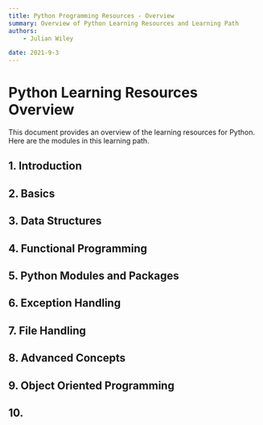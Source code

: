 ```yaml
---
title: Python Programming Resources - Overview
summary: Overview of Python Learning Resources and Learning Path
authors:
    - Julian Wiley

date: 2021-9-3
---
```

# Python Learning Resources Overview #
This document provides an overview of the learning resources for Python. Here are the modules in this learning path.
## 1. Introduction ##

## 2. Basics ##

## 3. Data Structures ## 

## 4. Functional Programming ## 

## 5. Python Modules and Packages ##

## 6. Exception Handling ## 

## 7. File Handling ## 

## 8. Advanced Concepts ##

## 9. Object Oriented Programming ##

## 10. 
